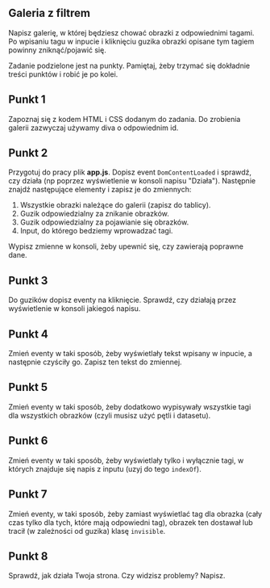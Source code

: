 ## Galeria z filtrem

Napisz galerię, w której będziesz chować obrazki z odpowiednimi tagami.
Po wpisaniu tagu w inpucie i kliknięciu guzika obrazki opisane tym tagiem powinny zniknąć/pojawić się.


Zadanie podzielone jest na punkty. Pamiętaj, żeby trzymać się dokładnie treści punktów i robić je po kolei.

## Punkt 1
Zapoznaj się z kodem HTML i CSS dodanym do zadania. Do zrobienia galerii zazwyczaj używamy diva o odpowiednim id.

## Punkt 2
Przygotuj do pracy plik **app.js**. Dopisz event ```DomContentLoaded``` i sprawdź, czy działa (np poprzez wyświetlenie w konsoli napisu "Działa").
Następnie znajdź następujące elementy i zapisz je do zmiennych:

1. Wszystkie obrazki należące do galerii (zapisz do tablicy).
2. Guzik odpowiedzialny za znikanie obrazków.
3. Guzik odpowiedzialny za pojawianie się obrazków.
4. Input, do którego bedziemy wprowadzać tagi.

Wypisz zmienne w konsoli, żeby upewnić się, czy zawierają poprawne dane.

## Punkt 3
Do guzików dopisz eventy na kliknięcie. Sprawdź, czy działają przez wyświetlenie w konsoli jakiegoś napisu.

## Punkt 4
Zmień eventy w taki sposób, żeby wyświetlały tekst wpisany w inpucie, a następnie czyściły go.
Zapisz ten tekst do zmiennej.

## Punkt 5
Zmień eventy w taki sposób, żeby dodatkowo wypisywały wszystkie tagi dla wszystkich obrazków (czyli musisz użyć pętli i datasetu).

## Punkt 6
Zmień eventy w taki sposób, żeby wyświetlały tylko i wyłącznie tagi, w których znajduje się napis z inputu (uzyj do tego ```indexOf```).

## Punkt 7
Zmień eventy, w taki sposób, żeby zamiast wyświetlać tag dla obrazka (cały czas tylko dla tych, które mają odpowiedni tag), obrazek ten dostawał lub tracił (w zależności od guzika) klasę ```invisible```.

## Punkt 8
Sprawdź, jak działa Twoja strona. Czy widzisz problemy? Napisz.
